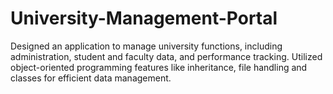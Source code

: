 # University-Management-Portal
Designed an application to manage university functions, including administration, student and faculty data, and performance tracking. Utilized object-oriented programming features like inheritance, file handling and classes for efficient data management.
